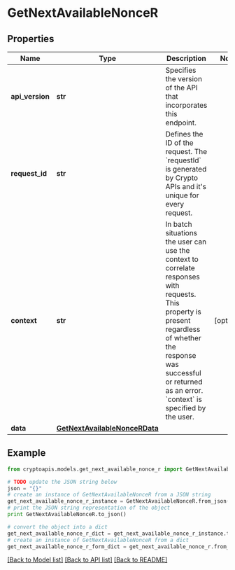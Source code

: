 # GetNextAvailableNonceR


## Properties
Name | Type | Description | Notes
------------ | ------------- | ------------- | -------------
**api_version** | **str** | Specifies the version of the API that incorporates this endpoint. | 
**request_id** | **str** | Defines the ID of the request. The &#x60;requestId&#x60; is generated by Crypto APIs and it&#39;s unique for every request. | 
**context** | **str** | In batch situations the user can use the context to correlate responses with requests. This property is present regardless of whether the response was successful or returned as an error. &#x60;context&#x60; is specified by the user. | [optional] 
**data** | [**GetNextAvailableNonceRData**](GetNextAvailableNonceRData.md) |  | 

## Example

```python
from cryptoapis.models.get_next_available_nonce_r import GetNextAvailableNonceR

# TODO update the JSON string below
json = "{}"
# create an instance of GetNextAvailableNonceR from a JSON string
get_next_available_nonce_r_instance = GetNextAvailableNonceR.from_json(json)
# print the JSON string representation of the object
print GetNextAvailableNonceR.to_json()

# convert the object into a dict
get_next_available_nonce_r_dict = get_next_available_nonce_r_instance.to_dict()
# create an instance of GetNextAvailableNonceR from a dict
get_next_available_nonce_r_form_dict = get_next_available_nonce_r.from_dict(get_next_available_nonce_r_dict)
```
[[Back to Model list]](../README.md#documentation-for-models) [[Back to API list]](../README.md#documentation-for-api-endpoints) [[Back to README]](../README.md)


